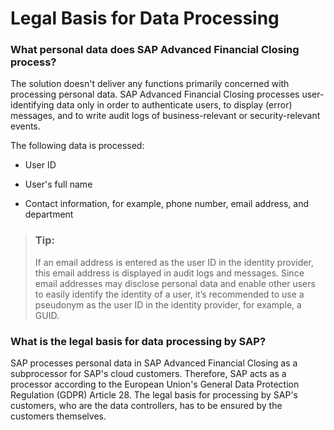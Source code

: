 <!-- loiocb3111b6782c4c7599e5105f00d861d5 -->

# Legal Basis for Data Processing





### What personal data does SAP Advanced Financial Closing process?

The solution doesn't deliver any functions primarily concerned with processing personal data. SAP Advanced Financial Closing processes user-identifying data only in order to authenticate users, to display \(error\) messages, and to write audit logs of business-relevant or security-relevant events.

The following data is processed:

-   User ID

-   User's full name

-   Contact information, for example, phone number, email address, and department


> ### Tip:  
> If an email address is entered as the user ID in the identity provider, this email address is displayed in audit logs and messages. Since email addresses may disclose personal data and enable other users to easily identify the identity of a user, it’s recommended to use a pseudonym as the user ID in the identity provider, for example, a GUID.



### What is the legal basis for data processing by SAP?

SAP processes personal data in SAP Advanced Financial Closing as a subprocessor for SAP's cloud customers. Therefore, SAP acts as a processor according to the European Union's General Data Protection Regulation \(GDPR\) Article 28. The legal basis for processing by SAP's customers, who are the data controllers, has to be ensured by the customers themselves.

